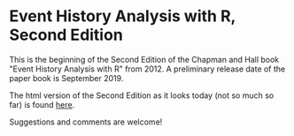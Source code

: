 # Event History Analysis with R, Second Edition

This is the beginning of the Second Edition of the
Chapman and Hall book "Event History Analysis with R" from 2012.
A preliminary release date of the paper book is September 2019.

The html version of the Second Edition as it looks today (not so much so
far) is found [here](http://capa.ddb.umu.se/EHAR2/).

Suggestions and comments are welcome!
